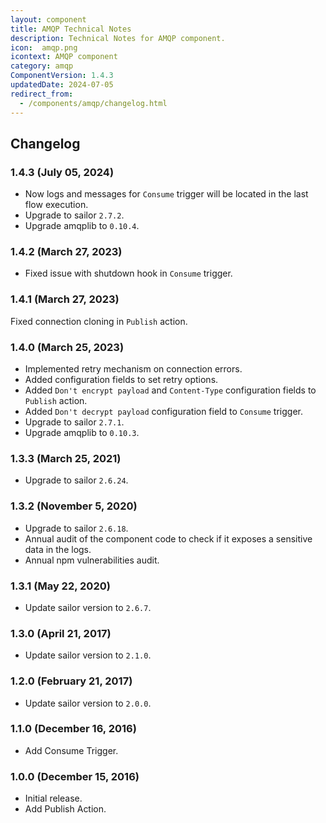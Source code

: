 ```yaml
---
layout: component
title: AMQP Technical Notes
description: Technical Notes for AMQP component.
icon:  amqp.png
icontext: AMQP component
category: amqp
ComponentVersion: 1.4.3
updatedDate: 2024-07-05
redirect_from:
  - /components/amqp/changelog.html
---
```


## Changelog

### 1.4.3 (July 05, 2024)

* Now logs and messages for `Consume` trigger will be located in the last flow execution.
* Upgrade to sailor `2.7.2`.
* Upgrade amqplib to `0.10.4`.

### 1.4.2 (March 27, 2023)

* Fixed issue with shutdown hook in `Consume` trigger.

### 1.4.1 (March 27, 2023)

Fixed connection cloning in `Publish` action.

### 1.4.0 (March 25, 2023)

* Implemented retry mechanism on connection errors.
* Added configuration fields to set retry options.
* Added `Don't encrypt payload` and `Content-Type` configuration fields to `Publish` action.
* Added `Don't decrypt payload` configuration field to `Consume` trigger.
* Upgrade to sailor `2.7.1`.
* Upgrade amqplib to `0.10.3`.

### 1.3.3 (March 25, 2021)

* Upgrade to sailor `2.6.24`.

### 1.3.2 (November 5, 2020)

* Upgrade to sailor `2.6.18`.
* Annual audit of the component code to check if it exposes a sensitive data in the logs.
* Annual npm vulnerabilities audit.

### 1.3.1 (May 22, 2020)

* Update sailor version to `2.6.7`.

### 1.3.0 (April 21, 2017)

* Update sailor version to `2.1.0`.

### 1.2.0 (February 21, 2017)

* Update sailor version to `2.0.0`.

### 1.1.0 (December 16, 2016)

* Add Consume Trigger.

### 1.0.0 (December 15, 2016)

* Initial release.
* Add Publish Action.
